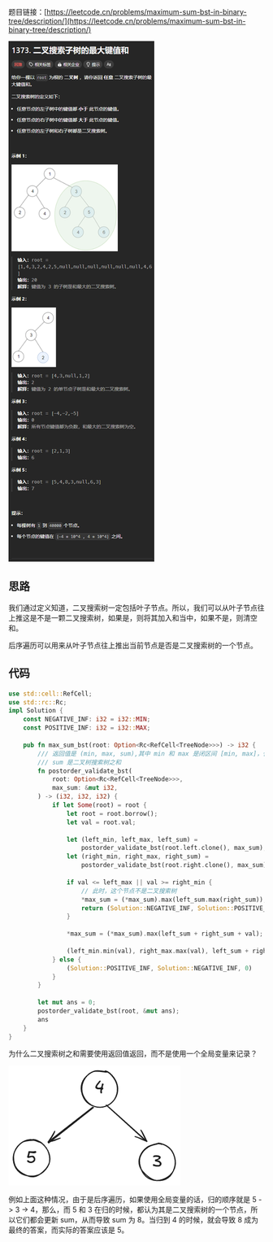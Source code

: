题目链接：[https://leetcode.cn/problems/maximum-sum-bst-in-binary-tree/description/](https://leetcode.cn/problems/maximum-sum-bst-in-binary-tree/description/)

![](../../../../../images/2024/1733028364937-5dd09e5d-e1d4-4862-9dda-ec30e0d4a764.png)

## 思路
我们通过定义知道，二叉搜索树一定包括叶子节点。所以，我们可以从叶子节点往上推这是不是一颗二叉搜索树，如果是，则将其加入和当中，如果不是，则清空和。

后序遍历可以用来从叶子节点往上推出当前节点是否是二叉搜索树的一个节点。

## 代码
```rust
use std::cell::RefCell;
use std::rc::Rc;
impl Solution {
    const NEGATIVE_INF: i32 = i32::MIN;
    const POSITIVE_INF: i32 = i32::MAX;

    pub fn max_sum_bst(root: Option<Rc<RefCell<TreeNode>>>) -> i32 {
        /// 返回值是 (min, max, sum),其中 min 和 max 是闭区间 [min, max]，代表子树的取值范围
        /// sum 是二叉树搜索树之和
        fn postorder_validate_bst(
            root: Option<Rc<RefCell<TreeNode>>>,
            max_sum: &mut i32,
        ) -> (i32, i32, i32) {
            if let Some(root) = root {
                let root = root.borrow();
                let val = root.val;

                let (left_min, left_max, left_sum) =
                    postorder_validate_bst(root.left.clone(), max_sum);
                let (right_min, right_max, right_sum) =
                    postorder_validate_bst(root.right.clone(), max_sum);

                if val <= left_max || val >= right_min {
                    // 此时，这个节点不是二叉搜索树
                    *max_sum = (*max_sum).max(left_sum.max(right_sum));
                    return (Solution::NEGATIVE_INF, Solution::POSITIVE_INF, 0);
                }

                *max_sum = (*max_sum).max(left_sum + right_sum + val);

                (left_min.min(val), right_max.max(val), left_sum + right_sum + val)
            } else {
                (Solution::POSITIVE_INF, Solution::NEGATIVE_INF, 0)
            }
        }

        let mut ans = 0;
        postorder_validate_bst(root, &mut ans);
        ans
    }
}
```

为什么二叉搜索树之和需要使用返回值返回，而不是使用一个全局变量来记录？

![](../../../../../images/2024/1733031071485-6260622a-f954-4c13-9d9d-41c0cae3d91e.png)

例如上面这种情况，由于是后序遍历，如果使用全局变量的话，归的顺序就是 5 -> 3 -> 4，那么，而 5 和 3 在归的时候，都认为其是二叉搜索树的一个节点，所以它们都会更新 sum，从而导致 sum 为 8。当归到 4 的时候，就会导致 8 成为最终的答案，而实际的答案应该是 5。

